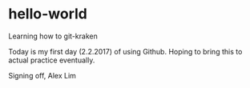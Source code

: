 # hello-world
Learning how to git-kraken

Today is my first day (2.2.2017) of using Github.
Hoping to bring this to actual practice eventually.

Signing off,
Alex Lim
